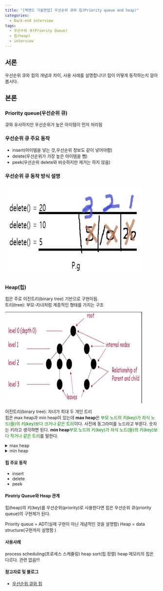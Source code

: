 ```yaml
---
title: "[백엔드 기술면접] 우선순위 큐와 힙(Priority queue and heap)"
categories:
  - Back-end interview
tags:
  - 우선수위 큐(Priority Queue)
  - 힙(heap)
  - interview
---
```

## 서론 
우선순위 큐와 힙의 개념과 차이, 사용 사례를 설명합니다! 힙이 어떻게 동작하는지 알아봅시다. 

## 본론 
### Priority queue(우선순위 큐)
큐와 유사하지만 우선순위가 높은 아이템이 먼저 처리됨 

### 우선순위 큐 주요 동작 
- insert(아이템을 넣는 것,우선순위 정보도 같이 넣어야함)  
- delete(우선순위가 가장 높은 아이템을 뺌)
- peek(우선순위 delete와 비슷하지만 제거는 하지 않음)  

### 우선순위 큐 동작 방식 설명 
<img src="/assets/images/20230522/pg1.png" width="450px" height="300px" title="p.g" alt="p.g">

### Heap(힙)
힙은 주로 이진트리(binary tree) 기반으로 구현이됨.  
트리(tree): 부모-자녀처럼 계층적인 형태를 가지는 구조

<img src="/assets/images/20230522/pg2.png" width="450px" height="300px" title="p.g" alt="p.g">

이진트리(binary tree): 자녀가 최대 두 개인 트리  
힙은 max heap과 min heap이 있는데 **max heap**은 <span style="color:green">부모 노드의 키(key)가 자식 노드(들)의 키(key)보다 크거나 같은 트리</span>이다. 사진에 동그라미를 노드라고 부른다. 숫자는 키라고 생각하면 된다. **min heap**<span style="color:green">부모 노드의 키(key)가 자식 노드(들)의 키(key)보다 작거나 같은 트리</span>를 말한다. 

<details>
<summary>max heap</summary>
<div markdown="1">
<img src="/assets/images/20230522/pg3.png" width="450px" height="300px" title="p.g" alt="p.g">
</div>
</details>

<details>
<summary>min heap</summary>
<div markdown="1">
<img src="/assets/images/20230522/pg4.png" width="450px" height="300px" title="p.g" alt="p.g">
</div>
</details>

#### 힙 주요 동작 
- insert
- delete 
- peek  


#### Pirotriy Queue와 Heap 관계
힙(heap)의 키(key)를 우선순위(priority)로 사용한다면 힙은 우선순위 큐(priority queue)의 구현체가 된다.

Priority queue = ADT(실제 구현이 아닌 개념적인 것을 설명함)
Heap = data structure(구현까지 설명함 )

#### 사용사례
process scheduling(프로세스 스케쥴링)
heap sort(힙 정렬)
heap 메모리의 힙은 다르다. 관련 없음!!! 

#### 참고자료 및 블로그  
- [우선순위 큐와 힙](https://www.youtube.com/watch?v=P-FTb1faxlo&list=PLcXyemr8ZeoR82N8uZuG9xVrFIfdnLd72&index=3&ab_channel=%EC%89%AC%EC%9A%B4%EC%BD%94%EB%93%9C)  
